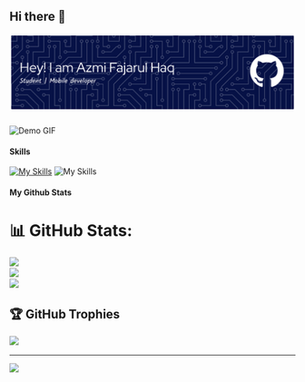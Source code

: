 ## Hi there 👋
![banner](images/github-header-banner.png)
###
![Demo GIF](https://i.gifer.com/6mz.gif)


#### Skills
[![My Skills](https://skillicons.dev/icons?i=dart,kotlin,androidstudio,vscode,flutter&theme=light)](https://skillicons.dev)
![My Skills](https://img.shields.io/badge/PHP-777BB4?style=for-the-badge&logo=php&logoColor=white)



#### My Github Stats
# 📊 GitHub Stats:
![](https://github-readme-stats.vercel.app/api?username=AzmiFH&theme=default&hide_border=false&include_all_commits=false&count_private=false)<br/>
![](https://nirzak-streak-stats.vercel.app/?user=AzmiFH&theme=default&hide_border=false)<br/>
![](https://github-readme-stats.vercel.app/api/top-langs/?username=AzmiFH&theme=default&hide_border=false&include_all_commits=false&count_private=false&layout=compact)

## 🏆 GitHub Trophies
![](https://github-profile-trophy.vercel.app/?username=AzmiFH&theme=radical&no-frame=false&no-bg=true&margin-w=4)

---
[![](https://visitcount.itsvg.in/api?id=AzmiFH&icon=0&color=0)](https://visitcount.itsvg.in)

<!-- Proudly created with GPRM ( https://gprm.itsvg.in ) -->